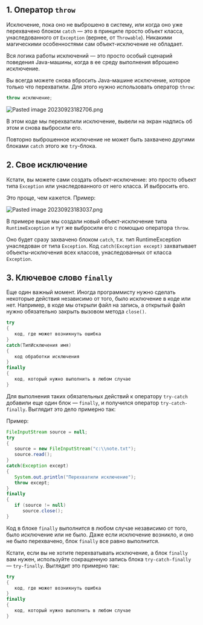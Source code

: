 ## 1. Оператор `throw`

Исключение, пока оно не выброшено в систему, или когда оно уже перехвачено блоком `catch` — это в принципе просто объект класса, унаследованного от `Exception` (вернее, от `Throwable`). Никакими магическими особенностями сам объект-исключение не обладает.

Вся логика работы исключений — это просто особый сценарий поведения Java-машины, когда в ее среду выполнения вброшено исключение.

Вы всегда можете снова вбросить Java-машине исключение, которое только что перехватили. Для этого нужно использовать оператор `throw`:

```java
throw исключение;
```

![Pasted image 20230923182706.png](..%2F..%2F..%2F..%2FAppData%2FLocal%2FTemp%2FPasted%20image%2020230923182706.png)

В этом коде мы перехватили исключение, вывели на экран надпись об этом и снова выбросили его.

Повторно выброшенное исключение не может быть захвачено другими блоками `catch` этого же `try`-блока.

## 2. Свое исключение

Кстати, вы можете сами создать объект-исключение: это просто объект типа `Exception` или унаследованного от него класса. И выбросить его.

Это проще, чем кажется. Пример:

![Pasted image 20230923183037.png](..%2F..%2F..%2F..%2FAppData%2FLocal%2FTemp%2FPasted%20image%2020230923183037.png)

В примере выше мы создали новый объект-исключение типа `RuntimeException` и тут же выбросили его с помощью оператора `throw`.

Оно будет сразу захвачено блоком `catch`, т.к. тип RuntimeException унаследован от типа `Exception`. Код `catch(Exception except)` захватывает объекты-исключения всех классов, унаследованных от класса `Exception`.

## 3. Ключевое слово `finally`
Еще один важный момент. Иногда программисту нужно сделать некоторые действия независимо от того, было исключение в коде или нет. Например, в коде мы открыли файл на запись, а открытый файл нужно обязательно закрыть вызовом метода `close()`.

```java
try
{
   код, где может возникнуть ошибка
}
catch(ТипИсключения имя)
{
   код обработки исключения
}
finally
{
   код, который нужно выполнить в любом случае
}
```

Для выполнения таких обязательных действий к оператору `try-catch` добавили еще один блок — `finally`, и получился оператор `try-catch-finally`. Выглядит это дело примерно так:

Пример:

```java
FileInputStream source = null;
try
{
   source = new FileInputStream("c:\\note.txt");
   source.read();
}
catch(Exception except)
{
   System.out.println("Перехватили исключение");
   throw except;
}
finally
{
   if (source != null)
      source.close();
}
```

Код в блоке `finally` выполнится в любом случае независимо от того, было исключение или не было. Даже если исключение возникло, и оно не было перехвачено, блок `finally` все равно выполнится.

Кстати, если вы не хотите перехватывать исключение, а блок `finally` вам нужен, используйте сокращенную запись блока `try-catch-finally` — `try-finally`. Выглядит это примерно так:

```java
try
{
   код, где может возникнуть ошибка
}
finally
{
   код, который нужно выполнить в любом случае
}
```